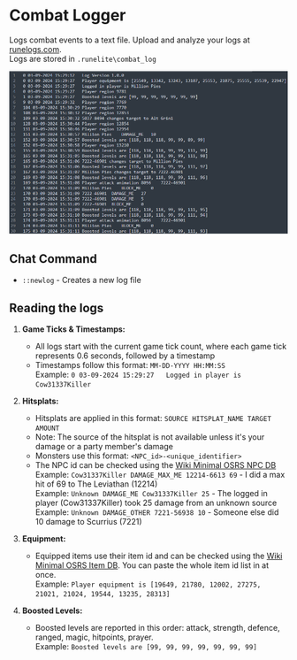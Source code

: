 # Combat Logger
Logs combat events to a text file. Upload and analyze your logs at [runelogs.com](https://runelogs.com/).  
Logs are stored in `.runelite\combat_log`

![img.png](img.png)


## Chat Command

- `::newlog` - Creates a new log file

## Reading the logs

1. **Game Ticks & Timestamps:**
    - All logs start with the current game tick count, where each game tick represents 0.6 seconds, followed by a timestamp  
    - Timestamps follow this format: `MM-DD-YYYY HH:MM:SS`  
      Example: `0 03-09-2024 15:29:27	Logged in player is Cow31337Killer`

2. **Hitsplats:**
    - Hitsplats are applied in this format: `SOURCE HITSPLAT_NAME TARGET AMOUNT`  
    - Note: The source of the hitsplat is not available unless it's your damage or a party member's damage  
    - Monsters use this format: `<NPC_id>-<unique_identifier>`  
    - The NPC id can be checked using the [Wiki Minimal OSRS NPC DB](https://chisel.weirdgloop.org/moid/npc_id.html)  
      Example: `Cow31337Killer DAMAGE_MAX_ME 12214-6613 69` - I did a max hit of 69 to The Leviathan (12214)  
      Example: `Unknown DAMAGE_ME Cow31337Killer 25` - The logged in player (Cow31337Killer) took 25 damage from an unknown source  
      Example: `Unknown DAMAGE_OTHER 7221-56938 10` - Someone else did 10 damage to Scurrius (7221)

3. **Equipment:**
    - Equipped items use their item id and can be checked using the [Wiki Minimal OSRS Item DB](https://chisel.weirdgloop.org/moid/item_id.html). You can paste the whole item id list in at once.  
      Example: `Player equipment is [19649, 21780, 12002, 27275, 21021, 21024, 19544, 13235, 28313]`

4. **Boosted Levels:**
    - Boosted levels are reported in this order: attack, strength, defence, ranged, magic, hitpoints, prayer.  
      Example: `Boosted levels are [99, 99, 99, 99, 99, 99, 99]`